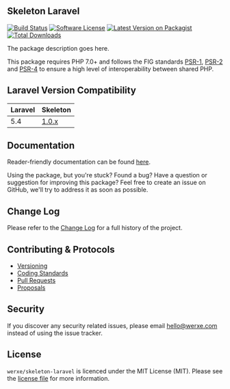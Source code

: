## Skeleton Laravel

[![Build Status][icon-travis]][link-travis]
[![Software License][icon-license]][link-license]
[![Latest Version on Packagist][icon-version]][link-packagist]
[![Total Downloads][icon-downloads]][link-packagist]

The package description goes here.

This package requires PHP 7.0+ and follows the FIG standards [PSR-1][link-psr-1], [PSR-2][link-psr-2] and [PSR-4][link-psr-4] to ensure a high level of interoperability between shared PHP.

## Laravel Version Compatibility

Laravel    | Skeleton
---------- | -------------------------------------------------------------------
5.4        | [1.0.x](https://github.com/werxe/skeleton-laravel/tree/1.0)

## Documentation

Reader-friendly documentation can be found [here][link-documentation].

Using the package, but you're stuck? Found a bug? Have a question or suggestion for improving this package? Feel free to create an issue on GitHub, we'll try to address it as soon as possible.

## Change Log

Please refer to the [Change Log](CHANGELOG.md) for a full history of the project.

## Contributing & Protocols

- [Versioning](CONTRIBUTING.md#versioning)
- [Coding Standards](CONTRIBUTING.md#coding-standards)
- [Pull Requests](CONTRIBUTING.md#pull-requests)
- [Proposals](CONTRIBUTING.md#proposals)

## Security

If you discover any security related issues, please email hello@werxe.com instead of using the issue tracker.

## License

`werxe/skeleton-laravel` is licenced under the MIT License (MIT). Please see the [license file](LICENSE) for more information.

[link-documentation]: https://oss.werxe.com/skeleton-laravel/1.x
[link-psr-1]: http://www.php-fig.org/psr/psr-1/
[link-psr-2]: http://www.php-fig.org/psr/psr-2/
[link-psr-4]: http://www.php-fig.org/psr/psr-4/
[link-travis]: https://travis-ci.org/werxe/skeleton-laravel
[link-license]: https://opensource.org/licenses/MIT
[link-packagist]: https://packagist.org/packages/werxe/skeleton-laravel

[icon-travis]: https://travis-ci.org/werxe/skeleton-laravel.svg
[icon-license]: https://poser.pugx.org/werxe/skeleton-laravel/license.svg
[icon-version]: https://poser.pugx.org/werxe/skeleton-laravel/v/stable.svg
[icon-downloads]: https://poser.pugx.org/werxe/skeleton-laravel/d/total.svg
